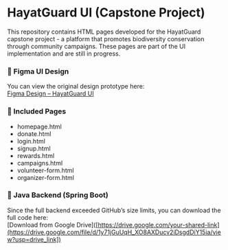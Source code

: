 # HayatGuard UI (Capstone Project)

This repository contains HTML pages developed for the HayatGuard capstone project - a platform that promotes biodiversity conservation through community campaigns. These pages are part of the UI implementation and are still in progress.

### 🔗 Figma UI Design
You can view the original design prototype here:  
[Figma Design – HayatGuard UI](https://www.figma.com/design/W8k9PLrW0g54WSTxtEu3UH/Homepage-draft-1st-Nov?node-id=0-1&p=f&t=USq3a4mdT8xfC7ck-0)

### 📄 Included Pages
- homepage.html
- donate.html
- login.html
- signup.html
- rewards.html
- campaigns.html
- volunteer-form.html
- organizer-form.html

### 🔗 Java Backend (Spring Boot)
Since the full backend exceeded GitHub’s size limits, you can download the full code here:  
[Download from Google Drive]([https://drive.google.com/your-shared-link](https://drive.google.com/file/d/1y71jGuUqH_XO8AXDucv2iDsgdDiY15ia/view?usp=drive_link])
